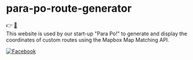 # para-po-route-generator
👉 [🧭](https://colstonbod-oy.github.io/para-po-route-generator/)  
This website is used by our start-up "Para Po!" to generate and display the coordinates of custom routes using the Mapbox Map Matching API.
  
[![Facebook](https://img.shields.io/badge/Para%20Po!-%231877F2.svg?style=for-the-badge&logo=Facebook&logoColor=white)](https://www.facebook.com/officialparapo)
